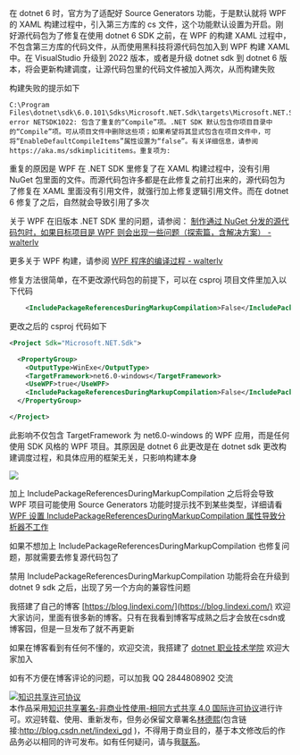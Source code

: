 
在 dotnet 6 时，官方为了适配好 Source Generators 功能，于是默认就将 WPF 的 XAML 构建过程中，引入第三方库的 cs 文件，这个功能默认设置为开启。刚好源代码包为了修复在使用 dotnet 6 SDK 之前，在 WPF 的构建 XAML 过程中，不包含第三方库的代码文件，从而使用黑科技将源代码包加入到 WPF 构建 XAML 中。在 VisualStudio 升级到 2022 版本，或者是升级 dotnet sdk 到 dotnet 6 版本，将会更新构建调度，让源代码包里的代码文件被加入两次，从而构建失败

<!--more-->


<!-- CreateTime:2021/12/29 15:23:10 -->

<!-- 发布 -->

构建失败的提示如下

```
C:\Program Files\dotnet\sdk\6.0.101\Sdks\Microsoft.NET.Sdk\targets\Microsoft.NET.Sdk.DefaultItems.Shared.targets(190,5): error NETSDK1022: 包含了重复的“Compile”项。.NET SDK 默认包含你项目目录中的“Compile”项。可从项目文件中删除这些项；如果希望将其显式包含在项目文件中，可将“EnableDefaultCompileItems”属性设置为“false”。有关详细信息，请参阅 https://aka.ms/sdkimplicititems。重复项为: 
```

重复的原因是 WPF 在 .NET SDK 里修复了在 XAML 构建过程中，没有引用 NuGet 包里面的文件。而源代码包许多都是在此修复之前打出来的，源代码包为了修复在 XAML 里面没有引用文件，就强行加上修复逻辑引用文件。而在 dotnet 6 修复了之后，自然就会导致引用了多次

关于 WPF 在旧版本 .NET SDK 里的问题，请参阅： [制作通过 NuGet 分发的源代码包时，如果目标项目是 WPF 则会出现一些问题（探索篇，含解决方案） - walterlv](https://blog.walterlv.com/post/issues-of-nuget-package-import-for-wpf-projects.html )

更多关于 WPF 构建，请参阅 [WPF 程序的编译过程 - walterlv](https://blog.walterlv.com/post/how-wpf-assemblies-are-compiled )

修复方法很简单，在不更改源代码包的前提下，可以在 csproj 项目文件里加入以下代码

```xml
    <IncludePackageReferencesDuringMarkupCompilation>False</IncludePackageReferencesDuringMarkupCompilation>
```

更改之后的 csproj 代码如下

```xml
<Project Sdk="Microsoft.NET.Sdk">

  <PropertyGroup>
    <OutputType>WinExe</OutputType>
    <TargetFramework>net6.0-windows</TargetFramework>
    <UseWPF>true</UseWPF>
    <IncludePackageReferencesDuringMarkupCompilation>False</IncludePackageReferencesDuringMarkupCompilation>
  </PropertyGroup>

</Project>
```

此影响不仅包含 TargetFramework 为 net6.0-windows 的 WPF 应用，而是任何使用 SDK 风格的 WPF 项目。其原因是 dotnet 6 此更改是在 dotnet sdk 更改构建调度过程，和具体应用的框架无关，只影响构建本身

<!-- ![](image/WPF 修复 dotnet 6 与源代码包冲突/WPF 修复 dotnet 6 与源代码包冲突0.png) -->

![](http://cdn.lindexi.site/lindexi%2F202112291523193526.jpg)

加上 IncludePackageReferencesDuringMarkupCompilation 之后将会导致 WPF 项目可能使用 Source Generators 功能时提示找不到某些类型，详细请看 [WPF 设置 IncludePackageReferencesDuringMarkupCompilation 属性导致分析器不工作](https://blog.lindexi.com/post/WPF-%E8%AE%BE%E7%BD%AE-IncludePackageReferencesDuringMarkupCompilation-%E5%B1%9E%E6%80%A7%E5%AF%BC%E8%87%B4%E5%88%86%E6%9E%90%E5%99%A8%E4%B8%8D%E5%B7%A5%E4%BD%9C.html )

如果不想加上 IncludePackageReferencesDuringMarkupCompilation 也修复问题，那就需要去修复源代码包了

禁用 IncludePackageReferencesDuringMarkupCompilation 功能将会在升级到 dotnet 9 sdk 之后，出现了另一个方向的兼容性问题


我搭建了自己的博客 [https://blog.lindexi.com/](https://blog.lindexi.com/) 欢迎大家访问，里面有很多新的博客。只有在我看到博客写成熟之后才会放在csdn或博客园，但是一旦发布了就不再更新

如果在博客看到有任何不懂的，欢迎交流，我搭建了 [dotnet 职业技术学院](https://t.me/dotnet_campus) 欢迎大家加入

如有不方便在博客评论的问题，可以加我 QQ 2844808902 交流

<a rel="license" href="http://creativecommons.org/licenses/by-nc-sa/4.0/"><img alt="知识共享许可协议" style="border-width:0" src="https://licensebuttons.net/l/by-nc-sa/4.0/88x31.png" /></a><br />本作品采用<a rel="license" href="http://creativecommons.org/licenses/by-nc-sa/4.0/">知识共享署名-非商业性使用-相同方式共享 4.0 国际许可协议</a>进行许可。欢迎转载、使用、重新发布，但务必保留文章署名[林德熙](http://blog.csdn.net/lindexi_gd)(包含链接:http://blog.csdn.net/lindexi_gd )，不得用于商业目的，基于本文修改后的作品务必以相同的许可发布。如有任何疑问，请与我[联系](mailto:lindexi_gd@163.com)。
